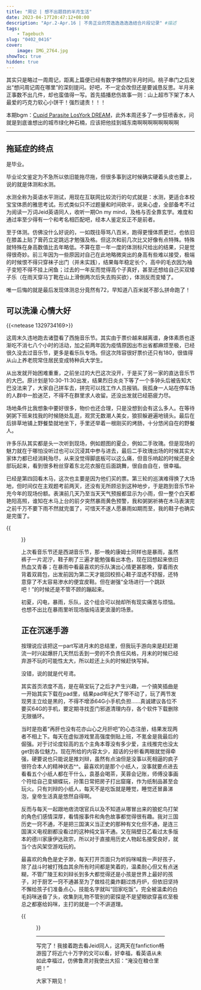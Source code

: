 ```yaml
---
title: "周记 | 想不出题目的半月生活"
date: 2023-04-17T20:47:12+08:00
description: "Apr.2-Apr.16 | 不务正业的劳逸逸逸逸逸结合片段记录" #描述
tags: 
    - Tagebuch
slug: "0402_0416"
cover:
    image: IMG_2764.jpg
showToc: true
hidden: true
---
```

其实只是略过一周周记，距离上篇便已经有数字悚然的半月时间。桃子串门之后发出“想问周记周在哪里”的深刻提问。好吧，不一定会改但还是要诚恳反思。半月来正事数不出几件，却也蛮值得一写。首先插播悲伤故事一则：山上超市下架了本人最爱的巧克力软心小饼干！强烈谴责！！！

本期bgm：[Cupid Parasite LosYork DREAM](https://open.spotify.com/album/6ItKRqFl2OJ7zu7MZ3wQFT?si=WdXRGB8jQS-VgLgqbcYczA)，此外本周还多了一步狂喷香水，问就是到底谁想出的城市绿化种石楠，应该把他挂到城东南啊啊啊啊啊啊啊啊

---

## 拖延症的终点

是毕业。

毕业论文鉴定为不急所以依旧能拖尽拖，但很多事到这时候确实硬着头皮也要上，说的就是体测和水测。

水测全称为英语水平测试，用现在互联网比较流行的句式就是：水测，更适合本校宝宝体质的雅思考试。形式类似只不过题量和时间砍半，说来心虚，全部备考不过为阅读一万词Jeid英语同人，收听一期On my mind，及格与否全靠玄学。难度和通过率至少得有一个和考名相匹配吧，经本人鉴定反正不是前者。

至于体测。仿佛没什么好说的，一如既往辱骂八百米，跑得更慢体质更烂，也依旧在膝盖上贴了膏药立定跳远才勉强及格。但这次和前几次比又好像有点特殊。特殊就特殊在身高数值比去年略低。不算在意一年一度的体测标尺给出的结果，只是觉得很奇妙。前三年因为一些原因对自己在此地略微突出的身高有些难以接受，极端的时候恨不得只穿袜子出门（并未实践），结果每年稳定长个，高中的毛衣因为袖子变短不得不挂上闲鱼；过去的一年反而觉得高个子真好，甚至还想给自己买双矮子乐（在雨天穿马丁靴在山上滑倒两次后失去购买欲），体测反而变矮了。

唯一后悔的就是最后发现体测总分竟然有72，早知道八百米就不那么拼命跑了！

## 可以洗澡 心情大好

{{<netease 1329734169>}}

这周末久违地跑去诸暨看了西施音乐节。其实由于票价越来越离谱，身体素质也逐渐吃不消七八个小时的活动，加之前两年因为疫情原因出市出省都麻烦至极，已经很久没去过音乐节，更多是看乐队专场。但这次阵容很好票价还只有180，很值得从山上养老院常住居民变成特种兵大学生。

从出发就开始困难重重，之前坐过的大巴这次没开，于是买了另一家的直达音乐节的大巴。原计划是10:30-11:30出发，结果烈日炎炎下等了一个多钟头后被告知大巴没法来了，大家自己拼车去，拼完可以找工作人员报销。我孤身一人站在停车场的人群中一脸迷茫，不得不在群里求人收留。还没出发就已经筋疲力尽。

场地条件比我想象中要好很多，物价也还合理，只是没想到会有这么多人。在等待粥粥下班来找我的时候随处乱逛，观赏无数潮人美女，狼狈躲避遍地镜头。最后在后排草地铺上野餐垫就地坐下，手里还举着一根刚买的烤肠，十分悠闲自在的野餐人。

许多乐队其实都是头一次听到现场，例如题图的夏企，例如二手玫瑰。但是现场的魅力就在于哪怕没听过也可以沉浸其中参与进去，最后二手玫瑰出场的时候其实大家体力都已经消耗殆尽，从来没觉得脚底板可以这么痛，但音乐响起的时候还是全部玩起来，看到很多粉丝穿着东北花衣服在后面跳舞，很自由自在，很幸福。

已经是第四回看木马，这次也主要是因为他们买的票。第三轮的巡演难得换了大场地，但时间仅在主观题考前两天，还没有无所顾忌到这种地步，于是跑到音乐节补充今年的现场份额。表演前几天乃至当天天气预报都显示为小雨，但一整个白天都艳阳高照，谁知在木马上台的前夕突然暴雨黄色预警，我和粥粥祈祷在木马表演完之前千万不要下雨不然就完蛋了，可惜天不遂人愿暴雨如期而至，我的鞋子也确实是完蛋了。

{{<figure src="IMG_3857.jpg#center" caption="雨真的很大（图来自谢强微博" width="600px">}}

上次看音乐节还是西湖音乐节，那一晚的康姆士同样也是暴雨，虽然裤子一片泥泞，鞋子刷了三遍才能勉强看出本色，现在回想起来依旧热血又青春；在暴雨中看最喜欢的乐队演出心情更甚那晚，穿着雨衣背着双肩包，出发前因为第二天才能回校担心鞋子湿透不舒服，还特意穿了不太容易渗水的便宜皮鞋。但在谢强“全场进行一个跳跃吧！”的时候还是不管不顾的蹦起来。

初夏，闪电，暴雨，乐队，这个组合可以抛却所有现实痛苦与烦恼。也想不出比在暴雨里听现场版纯洁更浪漫的场景。

## 正在沉迷手游

按理说应该把这一part写进月末的总结里，但我玩手游向来是赶赶潮流一时兴起爆肝几天然后丢到一旁的不负责任风格，月末的时候已经弃游不玩的可能性太大，所以趁还上头的时候赶快写掉。

没错，说的就是代号鸢。

其实首页浓度不高，是在萌宝玩了之后才产生兴趣，一个搞笑插曲是一开始其实下载在pad里，结果pad年纪大了带不动了，玩了两节发现男主立绘是黑的，不得不增添64G小手机负担……真诚建议各位不要买64G的手机，要定期寻找歪门邪道清理内存，各个软件下载删除无限循环。

当时是抱着“再肝也没有花亦山心之月肝吧”的心态注册，结果发现两者不相上下。每天在虚拟游戏里高强度倒贴上班，不氪金是我最后的倔强。对于讨论度较高的五个主角本尊没有多少爱，主线推完也没太get到各位魅力。现在所给的内容太少，超话的分析看两眼就觉得牵强，硬要说也只能说是推刘辩，虽然有点油但是没事以死相逼的疯子很符合本人的精神状态^^。最喜欢的是那个小纸人，没事就要点进去看看五个小纸人都在干什么，袁基会喝茶，芙蓉会记账，师傅没事画个符给自己变蝴蝶玩，孙策日常把房子打出窟窿，作为纸制品甚至会玩火。只有刘辩的小纸人，每天不是吃饭就是睡觉，睡觉还冒鼻涕泡，皇帝生活真是悠然自得啊。

反而与每天一起跟地痞流氓官兵以及不知道从哪冒出来的狼蛇鸟打架的角色们感情深厚，看情报事件和角色故事都觉得很有趣。我对三国历史一窍不通，不是把三国演义当正史的那种有文化但不通，是连三国演义电视剧都没看过的这种纯文盲不通。又在隔壁日乙看过太多版本的德川家康伊达政宗，所以对于直接用历史人物起名接受良好，就当个古风架空游戏玩的。

最喜欢的角色是史子渺，每天打开页面只为听妈咪喊我一声好孩子，除了战斗时被打残血其余所有时间都是笑着的，温柔耐心但又有点迷糊，不管广陵王和刘辩长到多大都觉得还是小孩是世界上最好的孩子，对于厨艺一窍不通甚至为了做桂花羹炸翻过炼丹炉，但依旧坚持不懈给孩子们准备点心，技能名字就叫“回家吃饭”。完全被温柔的白毛妈咪迷昏了头，收集到礼物不管别的密探是不是望眼欲穿喜欢至极总之都塞给妈咪，主打的就是一个不讲道理。

{{<figure src="IMG_3860.jpg#center" caption="我的温柔妈咪🥹" width="400px">}}

---

写完了！我接着跑去看Jeid同人，这两天在fanfiction畅游囤了将近六十万字的文可以看，好幸福，看英语从未如此幸福过，仿佛鲁肃对我使出大招：“淹没在粮仓里吧！”

大家下期见！